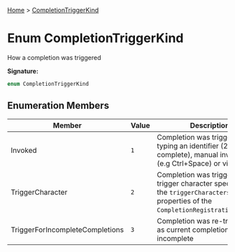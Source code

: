 [Home](../index.md) &gt; [CompletionTriggerKind](./completiontriggerkind.md)

# Enum CompletionTriggerKind

How a completion was triggered

<b>Signature:</b>

```typescript
enum CompletionTriggerKind 
```

## Enumeration Members

|  Member | Value | Description |
|  --- | --- | --- |
|  Invoked | `1` | Completion was triggered by typing an identifier (24x7 code complete), manual invocation (e.g Ctrl+Space) or via API. |
|  TriggerCharacter | `2` | Completion was triggered by a trigger character specified by the `triggerCharacters` properties of the `CompletionRegistrationOptions`<!-- -->. |
|  TriggerForIncompleteCompletions | `3` | Completion was re-triggered as current completion list is incomplete |

